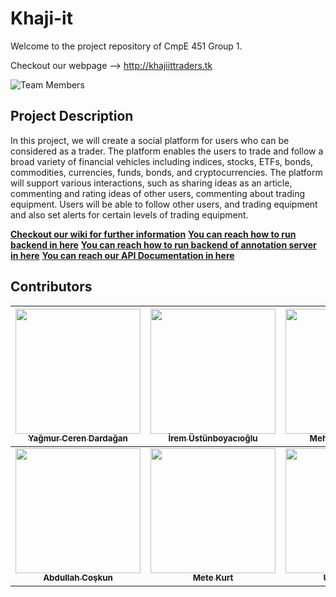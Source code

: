 # Khaji-it

Welcome to the project repository of CmpE 451 Group 1.

Checkout our webpage --> http://khajiittraders.tk

![Team Members](/resources/images/team_two.png)

## Project Description

In this project, we will create a social platform for users who can be considered as a trader. The platform enables the users to trade and follow a broad variety of financial vehicles including indices, stocks, ETFs, bonds, commodities, currencies, funds, bonds, and cryptocurrencies.  The platform will support various interactions, such as sharing ideas as an article, commenting and rating ideas of other users, commenting about trading equipment. Users will be able to follow other users, and trading equipment and also set alerts for certain levels of trading equipment.

**[Checkout our wiki for further information](https://github.com/bounswe/bounswe2019group1/wiki)**
**[You can reach how to run backend in here](https://github.com/bounswe/bounswe2019group1/tree/master/backend)**
**[You can reach how to run backend of annotation server in here](https://github.com/bounswe/bounswe2019group1/blob/master/annotationserver/annotation_server/how%20to%20run%20annotation)**
**[You can reach our API Documentation in here](https://documenter.getpostman.com/view/8206487/SVzw624R?version=latest)**

## Contributors

<!-- Do not edit below -->
| [<img src="https://avatars2.githubusercontent.com/u/18147555?s=400&v=4" width="200px;"/><br /><sub><b>Yağmur Ceren Dardağan</b></sub>](https://github.com/bounswe/bounswe2019group1/wiki/Yağmur-Ceren-Dardağan)<br />   | [<img src="https://avatars1.githubusercontent.com/u/32355590?s=400&v=4" width="200px;"/><br /><sub><b>İrem Üstünboyacıoğlu</b></sub>](https://github.com/bounswe/bounswe2019group1/wiki/Irem-Ustunboyacioglu)<br /> | [<img src="https://avatars0.githubusercontent.com/u/32414155?s=400&v=4" width="200px;"/><br /><sub><b>Mehmet Altay İnce</b></sub>](https://github.com/bounswe/bounswe2019group1/wiki/Mehmet-Altay-Ince)<br />  | [<img src="https://avatars0.githubusercontent.com/u/26344491?s=400&v=4" width="200px;"/><br /><sub><b>Emirhan Saraç</b></sub>](https://github.com/bounswe/bounswe2019group1/wiki/Emirhan-Sarac)<br /> | [<img src="https://avatars3.githubusercontent.com/u/8824676?s=400&v=4" width="200px;"/><br /><sub><b>Eray Kurtuluş</b></sub>](https://github.com/bounswe/bounswe2019group1/wiki/Eray-Kurtulus)<br />| 
| :---: | :---: | :---: | :---: | :---: |
| [<img src="https://avatars3.githubusercontent.com/u/32523435?s=400&v=4" width="200px;"/><br /><sub><b>Abdullah Coşkun</b></sub>](https://github.com/bounswe/bounswe2019group1/wiki/Abdullah-Coşkun)<br />  | [<img src="https://avatars3.githubusercontent.com/u/39264030?s=400&v=4" width="200px;"/><br /><sub><b>Mete Kurt</b></sub>](https://github.com/bounswe/bounswe2019group1/wiki/metekurt)<br />  | [<img src="https://avatars1.githubusercontent.com/u/14254028?s=400&v=4" width="200px;"/><br /><sub><b>Ufuk Yılmaz</b></sub>](https://github.com/bounswe/bounswe2019group1/wiki/Ufuk-Y%C4%B1lmaz)<br /> | [<img src="https://avatars0.githubusercontent.com/u/44057536?s=400&v=4" width="200px;"/><br /><sub><b>Ömer Faruk Toptaş</b></sub>](https://github.com/bounswe/bounswe2019group1/wiki/Omer-Faruk-Toptas)<br /> | [<img src="https://avatars3.githubusercontent.com/u/36346017?s=400&v=4" width="200px;"/><br /><sub><b>İlker Özkan</b></sub>](https://github.com/bounswe/bounswe2019group1/wiki/%C4%B0lker-%C3%96zkan)<br />| 
<!-- Do not edit above -->

